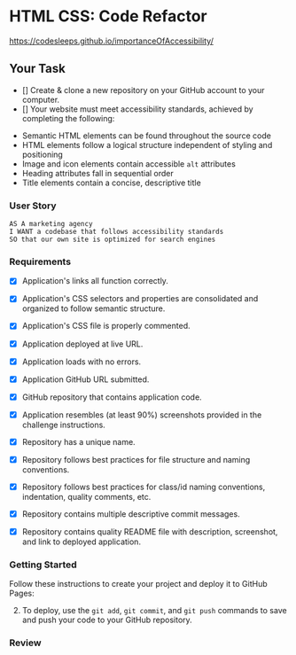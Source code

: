 # HTML CSS: Code Refactor

https://codesleeps.github.io/importanceOfAccessibility/

## Your Task

- [] Create & clone a new repository on your GitHub account to your computer.
- [] Your website must meet accessibility standards, achieved by completing the following:

* Semantic HTML elements can be found throughout the source code
* HTML elements follow a logical structure independent of styling and positioning
* Image and icon elements contain accessible `alt` attributes
* Heading attributes fall in sequential order
* Title elements contain a concise, descriptive title

### User Story

```
AS A marketing agency
I WANT a codebase that follows accessibility standards
SO that our own site is optimized for search engines
```


### Requirements

  - [x] Application's links all function correctly.

  - [x] Application's CSS selectors and properties are consolidated and organized to follow semantic structure.

  - [x] Application's CSS file is properly commented.

  - [x] Application deployed at live URL.

  - [x] Application loads with no errors.

  - [x] Application GitHub URL submitted.

  - [x] GitHub repository that contains application code.

  - [x] Application resembles (at least 90%) screenshots provided in the challenge instructions.

  - [x] Repository has a unique name.

  - [x] Repository follows best practices for file structure and naming conventions.

  - [x] Repository follows best practices for class/id naming conventions, indentation, quality comments, etc.

  - [x] Repository contains multiple descriptive commit messages.

  - [x] Repository contains quality README file with description, screenshot, and link to deployed application.


### Getting Started

Follow these instructions to create your project and deploy it to GitHub Pages:


2. To deploy, use the `git add`, `git commit`, and `git push` commands to save and push your code to your GitHub repository.


### Review


